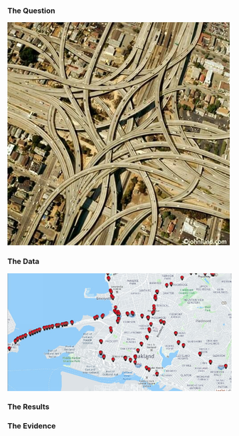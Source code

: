 ### The Question
<img src="images/maze.jpg" class="img-responsive" alt=""> 


### The Data
<img src="images/inventory.jpg" class="img-responsive" alt=""> 

### The Results

### The Evidence

